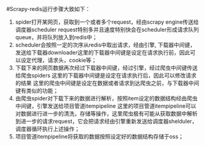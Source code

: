 
#Scrapy-redis运行步骤大致如下：

1.	spider打开某网页，获取到一个或者多个request，经由scrapy engine传送给调度器scheduler request特别多并且速度特别快会在scheduler形成请求队列queue，并将队列放入到redis中；
2.	scheduler会按照一定的次序从redis中取出请求，经由引擎, 下载器中间键，发送给下载器downloader这里的下载器中间键是设定在请求执行前，因此可以设定代理，请求头，cookie等；
3.	下载下来的网页数据再次经过下载器中间键，经过引擎，经过爬虫中间键传送给爬虫spiders 这里的下载器中间键是设定在请求执行后，因此可以修改请求的结果 这里的爬虫中间键是设定在数据或者请求到达爬虫之前，与下载器中间键有类似的功能；
4.	由爬虫spider对下载下来的数据进行解析，按照item设定的数据结构经由爬虫中间键，引擎发送给项目管道itempipeline 这里的项目管道itempipeline可以对数据进行进一步的清洗，存储等操作，这里爬虫极有可能从获取数据中解析到进一步的请求request，它会把请求经由引擎重新发送给调度器shelduler，调度器循环执行上述操作；
5.	项目管道itempipeline将获取的数据按照设定好的数据结构存储于oss；



